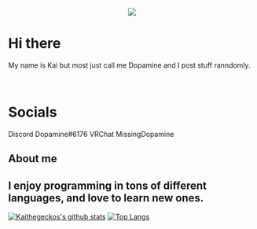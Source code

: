 <p align="center">
  <img src="https://c.tenor.com/Ln4eqTf5Lm0AAAAd/getinvrc.gif">
</p>


# Hi there
My name is Kai but most just call me Dopamine and I post stuff ranndomly.
<p>&nbsp;</p>

# Socials
Discord Dopamine#6176
VRChat MissingDopamine

## About me
I enjoy programming in tons of different languages, and love to learn new ones.
----

[![Kaithegeckos's github stats](https://github-readme-stats.vercel.app/api?username=kaithegecko&theme=tokyonight&show_icons=true&count_private=true)](https://github.com/anuraghazra/github-readme-stats)
[![Top Langs](https://github-readme-stats.vercel.app/api/top-langs/?username=kaithegecko&layout=compact)](https://github.com/anuraghazra/github-readme-stats)

